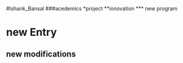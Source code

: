 #Ishank_Bansal
###acedemics
*project
**innovation
*** new program
# new Entry
## new modifications 
